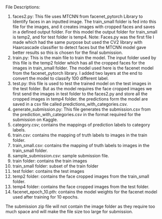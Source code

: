 File Descriptions:

1. faces2.py:
   This file uses MTCNN from facenet_pytorch Library to Identify faces in an inputted image. The train_small folder is fed into this file for the images, and it creates images with cropped faces and saves in a defined output folder. For this model the output folder for train_small is temp2, and for test folder is temp4.
    Note: Faces.py was the first file I made which had the same purpose but used the CV2 library with Haarcascade classifier to detect faces but the MTCNN model gave better results so this is chosen for the final submission.
2. train.py:
    This is the main file to train the model. The input folder used by this file is the temp2 folder which has all the cropped faces for the images in train_small folder. The model used here is the facenet model from the facenet_pytorch library. I added two layers at the end to convert the model to classify 100 different label. 
3. test.py: 
   this file is used to test the trained model on the test images in the test folder. But as the model requires the face cropped images we first send the images in test folder to the faces2.py and store all the cropped images in temp4 folder. the predictions form the model are saved in a csv file called predictions_with_categories.csv. 
4. generate_submission.py:
   This file generates the submission.csv from the prediction_with_categories.csv in the format required for the submission on Kaggle. 
5. category.csv;
   contains the mappings of prediction labels to category labels.
6. train.csv:
   contains the mapping of truth labels to images in the train folder.
7. train_small.csv:
   contains the mapping of truth labels to images in the train_small folder.
8. sample_submission.csv:
   sample submission file.
9. train folder:
   contains the train images 
10. train_small folder:
    subset of the train folder
11. test folder:
    contains the test images
12. temp2 folder:
    contains the face cropped images from the train_small folder.
13. temp4 folder:
    contains the face cropped images from the test folder. 
14. facenet_epoch_10.pth:
    contains the model weights for the facenet model used after training for 10 epochs. 

The submission zip file will not contain the image folder as they require too much space and will make the file size too large for submission. 
